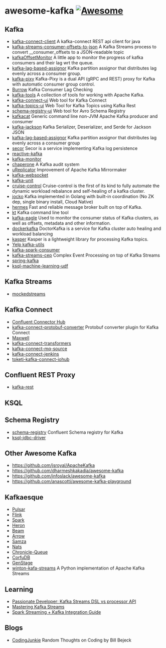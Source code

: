 # awesome-kafka [![Awesome](https://cdn.rawgit.com/sindresorhus/awesome/d7305f38d29fed78fa85652e3a63e154dd8e8829/media/badge.svg)](https://github.com/sindresorhus/awesome)

## Kafka

- [kafka-connect-client](https://github.com/SourceLabOrg/kafka-connect-client) A kafka-connect REST api client for java 
- [kafka-streams-consumer-offsets-to-json](https://github.com/sderosiaux/kafka-streams-consumer-offsets-to-json) A Kafka Streams process to convert __consumer_offsets to a JSON-readable topic 
- [kafkaOffsetMonitor](https://github.com/quantifind/KafkaOffsetMonitor) A little app to monitor the progress of kafka consumers and their lag wrt the queue. 
- [kafka-lag-based-assignor](https://github.com/grantneale/kafka-lag-based-assignor) Kafka partition assignor that distributes lag evenly across a consumer group.
- [kafka-pixy](https://github.com/mailgun/kafka-pixy) Kafka-Pixy is a dual API (gRPC and REST) proxy for Kafka with automatic consumer group control.
- [Burrow](https://github.com/linkedin/Burrow) Kafka Consumer Lag Checking 
- [kafka-tools](https://github.com/linkedin/kafka-tools) A collection of tools for working with Apache Kafka. 
- [kafka-connect-ui](https://github.com/landoop/kafka-connect-ui) Web tool for Kafka Connect
- [kafka-topics-ui](https://github.com/landoop/kafka-topics-ui) Web Tool for Kafka Topics using Kafka Rest 
- [schema-registry-ui](https://github.com/landoop/schema-registry-ui) Web tool for Avro Schema Registry
- [kafkacat](https://github.com/edenhill/kafkacat) Generic command line non-JVM Apache Kafka producer and consumer 
- [kafka-jackson](https://github.com/jcustenborder/kafka-jackson) Kafka Serializer, Deserializer, and Serde for Jackson JSON 
- [kafka-lag-based-assignor](https://github.com/grantneale/kafka-lag-based-assignor) Kafka partition assignor that distributes lag evenly across a consumer group
- [secor](https://github.com/pinterest/secor) Secor is a service implementing Kafka log persistence
- [reactive-kafka](https://github.com/akka/reactive-kafka)
- [kafka-monitor](https://github.com/linkedin/kafka-monitor)
- [chaperone](https://github.com/uber/chaperone) A Kafka audit system 
- [uReplicator](https://github.com/uber/uReplicator) Improvement of Apache Kafka Mirrormaker 
- [kafka-websocket](https://github.com/b/kafka-websocket)
- [kafka-unit](https://github.com/chbatey/kafka-unit)
- [cruise-control](https://github.com/linkedin/cruise-control) Cruise-control is the first of its kind to fully automate the dynamic workload rebalance and self-healing of a kafka cluster.
- [jocko](https://github.com/travisjeffery/jocko) Kafka implemented in Golang with built-in coordination (No ZK dep, single binary install, Cloud Native)
- [hermes](https://github.com/allegro/hermes) Fast and reliable message broker built on top of Kafka. 
- [kt](https://github.com/fgeller/kt) Kafka command line tool 
- [kafka-eagle](https://github.com/smartloli/kafka-eagle) Used to monitor the consumer status of Kafka clusters, as well as offsets, metadata and other information. 
- [dockerkafka](https://github.com/pinterest/doctorkafka) DoctorKafka is a service for Kafka cluster auto healing and workload balancing 
- [kasper](https://github.com/movio/kasper) Kasper is a lightweight library for processing Kafka topics. 
- [Yelp kafka-utils](https://github.com/Yelp/kafka-utils)
- [kafka-spark-consumer](https://github.com/dibbhatt/kafka-spark-consumer)
- [kafka-streams-cep](https://github.com/fhussonnois/kafkastreams-cep) Complex Event Processing on top of Kafka Streams 
- [spring-kafka](https://github.com/spring-projects/spring-kafka)
- [ksql-machine-learning-udf](https://github.com/kaiwaehner/ksql-machine-learning-udf)

## Kafka Streams

- [mockedstreams](https://github.com/jpzk/mockedstreams)

## Kafka Connect

- [Confluent Connector Hub](https://www.confluent.io/product/connectors/)
- [kafka-connect-protobuf-converter](https://github.com/blueapron/kafka-connect-protobuf-converter) Protobuf converter plugin for Kafka Connect 
- [Maxwell](https://github.com/zendesk/maxwell)
- [kafka-connect-transformers](https://github.com/Landoop/kafka-connect-transformers)
- [kafka-connect-mq-source](https://github.com/ibm-messaging/kafka-connect-mq-source)
- [kafka-connect-jenkins](https://github.com/yaravind/kafka-connect-jenkins)
- [toketi-kafka-connect-iohub](https://github.com/Azure/toketi-kafka-connect-iothub)

## Confluent REST Proxy

- [kafka-rest](https://github.com/confluentinc/kafka-rest)

## KSQL

## Schema Registry
- [schema-registry](https://github.com/confluentinc/schema-registry) Confluent Schema registry for Kafka
- [ksql-jdbc-driver](https://github.com/mmolimar/ksql-jdbc-driver)

## Other Awesome Kafka

- https://github.com/jsroyal/ApacheKafka
- https://github.com/dharmeshkakadia/awesome-kafka
- https://github.com/infoslack/awesome-kafka
- https://github.com/anascotti/awesome-kafka-playground

## Kafkaesque

- [Pulsar](https://github.com/apache/incubator-pulsar)
- [Flink](https://flink.apache.org/)
- [Spark](https://spark.apache.org/)
- [Heron](https://github.com/apache/incubator-heron)
- [Beam](https://beam.apache.org/)
- [Arrow](https://arrow.apache.org/)
- [Samza](https://samza.apache.org/)
- [Nats](https://nats.io/)
- [Chronicle-Queue](https://github.com/OpenHFT/Chronicle-Queue)
- [CorfuDB](https://github.com/CorfuDB/CorfuDB)
- [GenStage](https://hexdocs.pm/gen_stage/GenStage.html)
- [winton-kafa-streams](https://github.com/wintoncode/winton-kafka-streams) A Python implementation of Apache Kafka Streams 

## Learning

- [Passionate Developer: Kafka Streams DSL vs processor API](http://mkuthan.github.io/blog/2017/11/02/kafka-streams-dsl-vs-processor-api/)
- [Mastering Kafka Streams](https://jaceklaskowski.gitbooks.io/mastering-kafka-streams)
- [Spark Streaming + Kafka Integration Guide](https://spark.apache.org/docs/latest/streaming-kafka-integration.html)

## Blogs
- [CodingJunkie](http://codingjunkie.net/) Random Thoughts on Coding by Bill Bejeck

